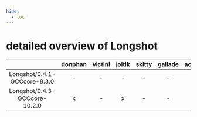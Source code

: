 ```yaml
---
hide:
  - toc
---
```


detailed overview of Longshot
=============================

| |donphan|victini|joltik|skitty|gallade|accelgor|swalot|doduo|
| :---: | :---: | :---: | :---: | :---: | :---: | :---: | :---: | :---: |
|Longshot/0.4.1-GCCcore-8.3.0|-|-|-|-|-|-|-|x|
|Longshot/0.4.3-GCCcore-10.2.0|x|-|x|-|-|-|-|-|
